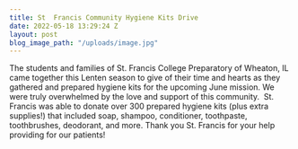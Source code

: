```yaml
---
title: St  Francis Community Hygiene Kits Drive
date: 2022-05-18 13:29:24 Z
layout: post
blog_image_path: "/uploads/image.jpg"
---
```


The students and families of St. Francis College Preparatory of Wheaton, IL came together this Lenten season to give of their time and hearts as they gathered and prepared hygiene kits for the upcoming June mission. We were truly overwhelmed by the love and support of this community.&nbsp; St. Francis was able to donate over 300 prepared hygiene kits (plus extra supplies\!) that included soap, shampoo, conditioner, toothpaste, toothbrushes, deodorant, and more. Thank you St. Francis for your help providing for our patients\!&nbsp;
